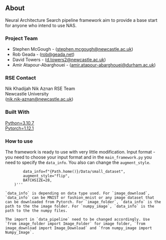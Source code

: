 ## About

Neural Architecture Search pipeline framework aim to provide a base start for anyone who intend to use NAS. 

### Project Team
* Stephen McGough - ([stephen.mcgough@newcastle.ac.uk](mailto:stephen.mcgough@newcastle.ac.uk))
* Rob Geada - ([rob@geada.net](mailto:rob@geada.net))
* David Towers - ([d.towers2@newcastle.ac.uk](mailto:d.towers2@newcastle.ac.uk))
* Amir Atapour-Abarghouei - ([amir.atapour-abarghouei@durham.ac.uk](mailto:amir.atapour-abarghouei@durham.ac.uk))


### RSE Contact
Nik Khadijah Nik Aznan
RSE Team  
Newcastle University  
([nik.nik-aznan@newcastle.ac.uk](mailto:nik.nik-aznan@newcastle.ac.uk))  

### Built With

[Python=3.10.7](https://something.com)  
[Pytorch=1.12.1](https://pytorch.org)  

### How to use
The framework is ready to use with very little modification. 
Input format - you need to choose your input format and in the `main_framework.py` you need to specify the `data_info`. You also can change the `augment_style`.

```data_process = Data_Pipeline(
        data_info=f"{Path.home()}/Data/small_dataset",
        augment_style="flip",
        BATCHSIZE=28,
    )'''
    
`data_info` is depending on data type used. For `image_download`, `data_info` can be MNIST or fashion_mnist or any image dataset that can be downloaded from Pytorch. For `image_folder`, `data_info` is the path to the the image folder. For `numpy_image`, `data_info` is the path to the the numpy files.

The import in `data_pipeline` need to be changed accordingly. Use `from image_folder import Image_Folder` for image folder, `from image_download import Image_Download` and `from numpy_image import Numpy_Image`.
